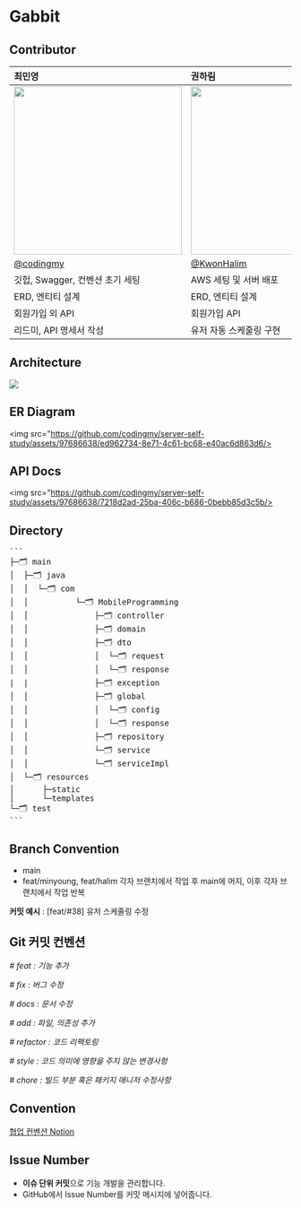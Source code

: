 # Gabbit

## **Contributor**  

| 최민영 | 권하림 |
|:----------|:----------|
| <img src="https://github.com/codingmy/server-self-study/assets/97686638/f79e5feb-a0b3-4e38-96b3-cc1a938d7b74" width="300" /> |  <img src="https://github.com/codingmy/server-self-study/assets/97686638/a8845c1f-e2e0-4741-891a-f0f45cf61260" width="300" /> |
|[@codingmy](https://github.com/codingmy, "codingmy")|[@KwonHalim](https://github.com/KwonHalim, "KwonHalim")
| 깃헙, Swagger, 컨벤션 초기 세팅| AWS 세팅 및 서버 배포 |
| ERD, 엔티티 설계 | ERD, 엔티티 설계|
| 회원가입 외 API | 회원가입 API |
| 리드미, API 명세서 작성 | 유저 자동 스케줄링 구현 |   
   

## **Architecture**
<img src="https://github.com/codingmy/server-self-study/assets/97686638/bf8ba5e6-3060-4335-8103-80816ab5bbd5"/>



## **ER Diagram**
<img src="https://github.com/codingmy/server-self-study/assets/97686638/ed962734-8e71-4c61-bc68-e40ac6d863d6/>

## **API Docs**

<img src="https://github.com/codingmy/server-self-study/assets/97686638/7218d2ad-25ba-406c-b686-0bebb85d3c5b/>


## **Directory**

<pre>
```
├─🗂️ main
│  ├─🗂️ java
│  │  └─🗂️ com
│  │          └─🗂️ MobileProgramming
│  │              ├─🗂️ controller
│  │              ├─🗂️ domain 
│  │              ├─🗂️ dto
│  │              │  └─🗂️ request 
│  │              │  └─🗂️ response
|  |              ├─🗂️ exception 
│  │              ├─🗂️ global
│  │              │  └─🗂️ config
│  │              │  └─🗂️ response
│  │              ├─🗂️ repository
│  │              └─🗂️ service
│  │              └─🗂️ serviceImpl 
│  └─🗂️ resources
│      ├─static
│      └─templates
└─🗂️ test
```
</pre>





## **Branch Convention**
- main
- feat/minyoung, feat/halim 각자 브랜치에서 작업 후 main에 머지, 이후 각자 브랜치에서 작업 반복
  
**커밋 예시** : [feat/#38] 유저 스케줄링 수정



## **Git 커밋 컨벤션**

*# feat : 기능 추가*

*# fix : 버그 수정*

*# docs : 문서 수정*

*# add : 파일, 의존성 추가*

*# refactor : 코드 리팩토링*

*# style : 코드 의미에 영향을 주지 않는 변경사항*

*# chore : 빌드 부분 혹은 패키지 매니저 수정사항*

## **Convention**
[협업 컨벤션 Notion](https://www.notion.so/codingmy/ebf60fc5d15743c9b6401881f04a477b?pvs=4, "협업 컨벤션 Notion")


## **Issue Number**

- **이슈 단위 커밋**으로 기능 개발을 관리합니다.
- GitHub에서 Issue Number를 커밋 메시지에 넣어줍니다.

